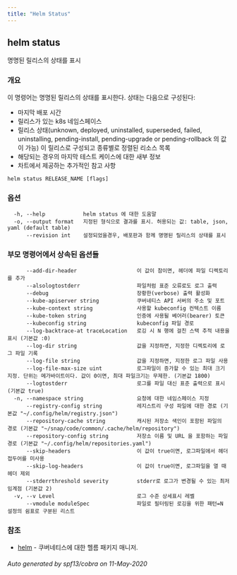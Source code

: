 ```yaml
---
title: "Helm Status"
---
```


## helm status

명명된 릴리스의 상태를 표시

### 개요


이 명령어는 명명된 릴리스의 상태를 표시한다.
상태는 다음으로 구성된다:
- 마지막 배포 시간
- 릴리스가 있는 k8s 네임스페이스
- 릴리스 상태(unknown, deployed, uninstalled, superseded, failed, uninstalling, pending-install, pending-upgrade or pending-rollback 의 값이 가능)
이 릴리스로 구성되고 종류별로 정렬된 리소스 목록
- 해당되는 경우의 마지막 테스트 케이스에 대한 새부 정보
- 차트에서 제공하는 추가적인 참고 사항


```
helm status RELEASE_NAME [flags]
```

### 옵션

```
  -h, --help            helm status 에 대한 도움말
  -o, --output format   지정된 형식으로 결과를 표시. 허용되는 값: table, json, yaml (default table)
      --revision int    설정되었을경우, 배포판과 함께 명명된 릴리스의 상태를 표시
```

### 부모 명령어에서 상속된 옵션들

```
      --add-dir-header                   이 값이 참이면, 헤더에 파일 디렉토리를 추가
      --alsologtostderr                  파일처럼 표준 오류로도 로그 출력
      --debug                            장황한(verbose) 출력 활성화
      --kube-apiserver string            쿠버네티스 API 서버의 주소 및 포트
      --kube-context string              사용할 kubeconfig 컨텍스트 이름
      --kube-token string                인증에 사용될 베어러(bearer) 토큰
      --kubeconfig string                kubeconfig 파일 경로
      --log-backtrace-at traceLocation   로깅 시 N 행에 걸친 스택 추적 내용을 표시 (기본값 :0)
      --log-dir string                   값을 지정하면, 지정한 디렉토리에 로그 파일 기록
      --log-file string                  값을 지정하면, 지정한 로그 파일 사용
      --log-file-max-size uint           로그파일이 증가할 수 있는 최대 크기 지정. 단위는 메가바이트이다. 값이 0이면, 최대 파일크기는 무제한. (기본값 1800)
      --logtostderr                      로그를 파일 대신 표준 출력으로 표시 (기본값 true)
  -n, --namespace string                 요청에 대한 네임스페이스 지정
      --registry-config string           레지스트리 구성 파일에 대한 경로 (기본값 "~/.config/helm/registry.json")
      --repository-cache string          캐시된 저장소 색인이 포함된 파일의 경로 (기본값 "~/snap/code/common/.cache/helm/repository")
      --repository-config string         저장소 이름 및 URL 을 포함하는 파일 경로 (기본값 "~/.config/helm/repositories.yaml")
      --skip-headers                     이 값이 true이면, 로그파일에서 헤더 접두어를 미사용
      --skip-log-headers                 이 값이 true이면, 로그파일을 열 때 헤더 제외
      --stderrthreshold severity         stderr로 로그가 변경될 수 있는 최저 임계점 (기본값 2)
  -v, --v Level                          로그 수준 상세표시 레벨
      --vmodule moduleSpec               파일로 필터링된 로깅을 위한 패턴=N 설정의 쉼표로 구분된 리스트
```

### 참조

* [helm](../helm)	 - 쿠버네티스에 대한 헬름 패키지 매니저.

###### Auto generated by spf13/cobra on 11-May-2020
